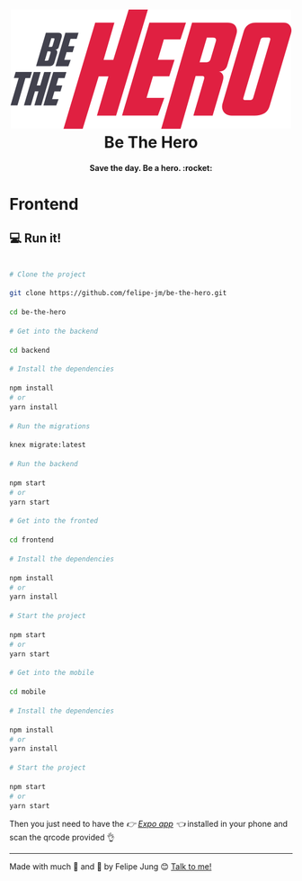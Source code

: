 <h1 align="center">
<img alt="Be The Hero" src="./frontend/src/assets/logo.svg" style="font-size: 128px;" />
<br>
Be The Hero
</h1>

<h4 align="center">
  Save the day. Be a hero. :rocket:
</h4>

# Frontend

## :computer: Run it!

```bash

# Clone the project

git clone https://github.com/felipe-jm/be-the-hero.git

cd be-the-hero

# Get into the backend

cd backend

# Install the dependencies

npm install
# or
yarn install

# Run the migrations

knex migrate:latest

# Run the backend

npm start
# or
yarn start 

# Get into the fronted

cd frontend

# Install the dependencies

npm install
# or
yarn install

# Start the project

npm start
# or
yarn start

# Get into the mobile

cd mobile

# Install the dependencies

npm install
# or
yarn install

# Start the project

npm start
# or
yarn start

```

Then you just need to have the _:point_right: <a href="https://play.google.com/store/apps/details?id=host.exp.exponent&hl=pt_BR">Expo app</a> :point_left:_ installed in your phone and scan the qrcode provided :ok_hand:

---

Made with much :purple_heart: and :muscle: by Felipe Jung :blush: <a href="https://www.linkedin.com/in/felipe-jung/">Talk to me!</a>